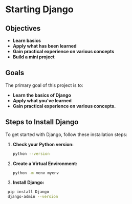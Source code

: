 # Starting Django

## Objectives

- **Learn basics**
- **Apply what has been learned**
- **Gain practical experience on various concepts**
- **Build a mini project**

## Goals

The primary goal of this project is to:

- **Learn the basics of Django**
- **Apply what you've learned**
- **Gain practical experience on various concepts.**

## Steps to Install Django

To get started with Django, follow these installation steps:

1. **Check your Python version:**
   ```bash
   python --version
2. **Create a Virtual Environment:**
   ```bash
   python -m venv myenv
3. **Install Django:**
  ```bash
   pip install Django
   django-admin --version